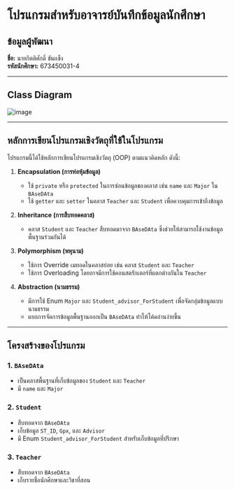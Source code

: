# โปรแกรมสำหรับอาจารย์บันทึกข้อมูลนักศึกษา
 

## ข้อมูลผู้พัฒนา
**ชื่อ:** นายกิตติศักดิ์ ขันเเข็ง  
**รหัสนักศึกษา:** 673450031-4

---

## Class Diagram

![image](https://github.com/user-attachments/assets/0e3dc617-6bf7-4a5a-ba5f-1c779e739ab9)


---

## หลักการเขียนโปรแกรมเชิงวัตถุที่ใช้ในโปรแกรม

โปรแกรมนี้ได้ใช้หลักการเขียนโปรแกรมเชิงวัตถุ (OOP) ตามแนวคิดหลัก ดังนี้:

1. **Encapsulation (การห่อหุ้มข้อมูล)**
   - ใช้ `private` หรือ `protected` ในการซ่อนข้อมูลของคลาส เช่น `name` และ `Major` ใน `BAseDAta`  
   - ใช้ `getter` และ `setter` ในคลาส `Teacher` และ `Student` เพื่อควบคุมการเข้าถึงข้อมูล

2. **Inheritance (การสืบทอดคลาส)**
   - คลาส `Student` และ `Teacher` สืบทอดมาจาก `BAseDAta` ซึ่งช่วยให้สามารถใช้งานข้อมูลพื้นฐานร่วมกันได้

3. **Polymorphism (พหุนาม)**
   - ใช้การ Override เมทอดในคลาสย่อย เช่น คลาส `Student` และ `Teacher`
   - ใช้การ Overloading โดยอาจมีการใช้คอนสตรักเตอร์ที่แตกต่างกันใน `Teacher`

4. **Abstraction (นามธรรม)**
   - มีการใช้ Enum `Major` และ `Student_advisor_ForStudent` เพื่อจัดกลุ่มข้อมูลแบบนามธรรม
   - แยกการจัดการข้อมูลพื้นฐานออกเป็น `BAseDAta` ทำให้โค้ดอ่านง่ายขึ้น

---

## โครงสร้างของโปรแกรม

### 1. `BAseDAta`
- เป็นคลาสพื้นฐานที่เก็บข้อมูลของ `Student` และ `Teacher`
- มี `name` และ `Major`

### 2. `Student`
- สืบทอดจาก `BAseDAta`
- เก็บข้อมูล `ST_ID`, `Gpx`, และ `Advisor`
- มี Enum `Student_advisor_ForStudent` สำหรับเก็บข้อมูลที่ปรึกษา

### 3. `Teacher`
- สืบทอดจาก `BAseDAta`
- เก็บรายชื่อนักศึกษาและวิชาที่สอน

